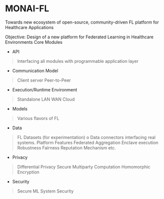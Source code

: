 # MONAI-FL
Towards new ecosystem of open-source, community-driven FL platform for Healthcare Applications


Objective:
Design of a new platform for Federated Learning in Healthcare Environments
Core Modules
-	API 
>	Interfacing all modules with programmable application layer
-	Communication Model
>	Client server
>	Peer-to-Peer
-	Execution/Runtime Environment
>	Standalone
>	LAN
>	WAN
>	Cloud
-	Models
>	Various flavors of FL
-	Data
>	FL Datasets (for experimentation)
o	Data connectors interfacing real systems.
>	Platform Features
>	Federated Aggregation
>	Enclave execution
>	Robustness
>	Fairness
>	Reputation Mechanism etc.
-	Privacy
>	Differential Privacy
>	Secure Multiparty Computation
>	Homomorphic Encryption
-	Security
>	Secure ML
>	System Security
